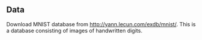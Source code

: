 ## Data
Download MNIST database from http://yann.lecun.com/exdb/mnist/. This is a database consisting of images of handwritten digits.

